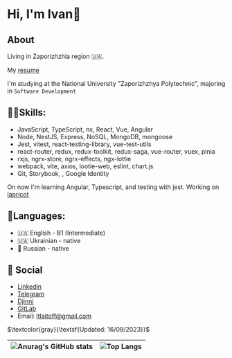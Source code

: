 # Hi, I'm Ivan👏

## About

Living in Zaporizhzhia region 🇺🇦.

My [resume](https://docs.google.com/document/d/1BPex2yySJ97cNFyhKjpGMKAwqGrTacYL1Pagc7HRVGw/edit?usp=sharing)

I'm studying at the National University "Zaporizhzhya Polytechnic", majoring in `Software Development`

## ✌🏻Skills:

- JavaScript, TypeScript, nx, React, Vue, Angular
- Node, NestJS, Express, NoSQL, MongoDB, mongoose
- Jest, vitest, react-testing-library, vue-test-utils
- react-router, redux, redux-toolkit, redux-saga, vue-router, vuex, pinia
- rxjs, ngrx-store, ngrx-effects, ngx-lottie
- webpack, vite, axios, lootie-web, eslint, chart.js
- Git, Storybook, , Google Identity

On now I'm learning Angular, Typescript, and testing with jest. Working on [lapricot](https://gitlab.com/ltlaitoff/lapricot)

## 🚩Languages:

- 🇺🇸 English - B1 (Intermediate)
- 🇺🇦 Ukrainian - native
- 🏴 Russian - native

## 🦝 Social

- [Linkedin](https://www.linkedin.com/in/ivan-shchedrovsky-9a526b234)
- [Telegram](https://t.me/ltlaitoff)
- [Djinni](https://djinni.co/q/e6fd91e272/)
- [GitLab](https://gitlab.com/ltlaitoff)
- Email: ltlaitoff@gmail.com

$\textcolor{gray}{\textsf{Updated: 16/09/2023}}$ 

| ![Anurag's GitHub stats](https://github-readme-stats.vercel.app/api?username=ltlaitoff&show_icons=true&count_private=true&include_all_commits=false&theme=onedark) | ![Top Langs](https://github-readme-stats.vercel.app/api/top-langs/?username=ltlaitoff&layout=compact&theme=onedark) |
| ------------------------------------------------------------------------------------------------------------------------------------------------------------------ | ------------------------------------------------------------------------------------------------------------------- |
